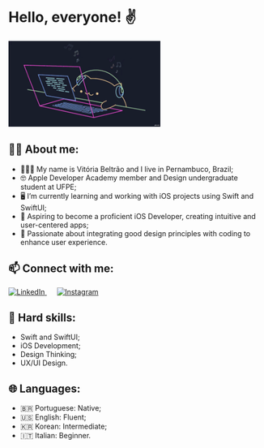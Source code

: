 # Hello, everyone! ✌️

<img src="https://github.com/vbwo/vbwo/blob/main/catgif.gif" alt="Cat coding gif" width="300">

## 👩‍💻 About me:

- 🙋🏻‍♀️ My name is Vitória Beltrão and I live in Pernambuco, Brazil;
- 🤓 Apple Developer Academy member and Design undergraduate student at UFPE;
- 🖥️ I’m currently learning and working with iOS projects using Swift and SwiftUI;
- 👤 Aspiring to become a proficient iOS Developer, creating intuitive and user-centered apps;
- 💓 Passionate about integrating good design principles with coding to enhance user experience.

## 📫 Connect with me:

<a href="https://www.linkedin.com/in/vitoriabeltrao" style="padding-right: 20px;">
    <img src="https://img.shields.io/badge/LinkedIn-blue?logo=linkedin&logoColor=white&style=flat" alt="LinkedIn">
</a>
<a href="https://www.instagram.com/vibwo_">
    <img src="https://img.shields.io/badge/Instagram-DD2A7B?logo=instagram&logoColor=white&style=flat" alt="Instagram">
</a>

## 🌟 Hard skills:

- Swift and SwiftUI;
- iOS Development;
- Design Thinking;
- UX/UI Design.

## 🌐 Languages:

- 🇧🇷 Portuguese: Native;
- 🇺🇸 English: Fluent;
- 🇰🇷 Korean: Intermediate;
- 🇮🇹 Italian: Beginner.
